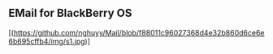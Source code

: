 EMail for BlackBerry OS
------------------------

[(https://github.com/nghuyy/Mail/blob/f88011c96027368d4e32b860d6ce6e6b695cffb4/img/s1.jpg)]
